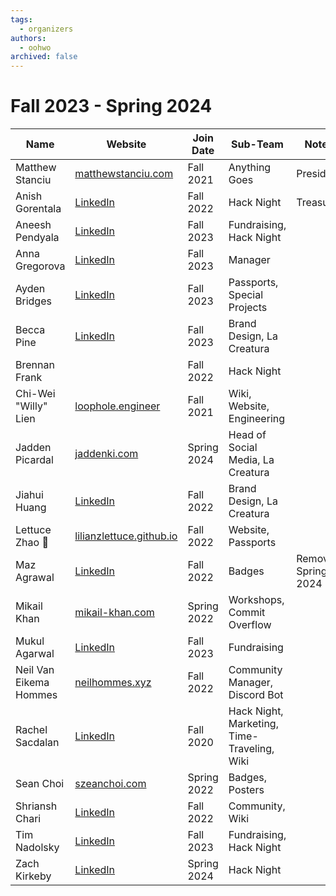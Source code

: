 ```yaml
---
tags:
  - organizers
authors:
  - oohwo
archived: false
---
```

# Fall 2023 - Spring 2024

<table>
    <thead>
        <tr>
            <th>Name</th>
            <th>Website</th>
            <th>Join Date</th>
            <th>Sub-Team</th>
            <th>Notes</th>
        </tr>
    </thead>
    <tbody>
        <tr>
            <td>Matthew Stanciu</td>
            <td><a href="https://www.matthewstanciu.com" target="_blank">matthewstanciu.com</a></td>
            <td>Fall 2021</td>
            <td>Anything Goes</td>
            <td>President</td>
        </tr>
        <tr>
            <td>Anish Gorentala </td>
            <td><a href="https://www.linkedin.com/in/anish-g/" target="_blank">LinkedIn</a></td>
            <td>Fall 2022</td>
            <td>Hack Night</td>
            <td>Treasurer</td>
        </tr>
        <tr>
            <td>Aneesh Pendyala </td>
            <td><a href="https://www.linkedin.com/in/aneeshpendyala/" target="_blank">LinkedIn</a></td>
            <td>Fall 2023</td>
            <td>Fundraising, Hack Night</td>
            <td></td>
        </tr>
        <tr>
            <td>Anna Gregorova </td>
            <td><a href="https://www.linkedin.com/in/zuzanagrego/" target="_blank">LinkedIn</a></td>
            <td>Fall 2023</td>
            <td>Manager</td>
            <td></td>
        </tr>
        <tr>
            <td>Ayden Bridges</td>
            <td><a href="https://www.linkedin.com/in/ayden-bridges/" target="_blank">LinkedIn</a></td>
            <td>Fall 2023</td>
            <td>Passports, Special Projects</td>
            <td></td>
        </tr>
        <tr>
            <td>Becca Pine</td>
            <td><a href="https://www.linkedin.com/in/rebecca-pine-b0a3191a4/" target="_blank">LinkedIn</a></td>
            <td>Fall 2023</td>
            <td>Brand Design, La Creatura</td>
            <td></td>
        </tr>
        <tr>
            <td>Brennan Frank</td>
            <td></td>
            <td>Fall 2022</td>
            <td>Hack Night</td>
            <td></td>
        </tr>
        <tr>
            <td>Chi-Wei "Willy" Lien</td>
            <td><a href="https://www.loophole.engineer" target="_blank">loophole.engineer</a></td>
            <td>Fall 2021</td>
            <td>Wiki, Website, Engineering</td>
            <td></td>
        </tr>
        <tr>
            <td>Jadden Picardal</td>
            <td><a href="https://www.jaddenki.com" target="_blank">jaddenki.com</a></td>
            <td>Spring 2024</td>
            <td>Head of Social Media, La Creatura</td>
            <td></td>
        </tr>
        <tr>
            <td>Jiahui Huang </td>
            <td><a href="https://www.linkedin.com/in/jiahui--huang/" target="_blank">LinkedIn</a></td>
            <td>Fall 2022</td>
            <td>Brand Design, La Creatura</td>
            <td></td>
        </tr>
        <tr>
            <td>Lettuce Zhao 🥬 </td>
            <td><a href="https://lilianzlettuce.github.io" target="_blank">lilianzlettuce.github.io</a></td>
            <td>Fall 2022</td>
            <td>Website, Passports</td>
            <td></td>
        </tr>
        <tr>
            <td>Maz Agrawal</td>
            <td><a href="https://www.linkedin.com/in/mazagrawal/" target="_blank">LinkedIn</a></td>
            <td>Fall 2022</td>
            <td>Badges</td>
            <td>Removed Spring 2024</td>
        </tr>
        <tr>
            <td>Mikail Khan </td>
            <td><a href="https://mikail-khan.com" target="_blank">mikail-khan.com</a></td>
            <td>Spring 2022</td>
            <td>Workshops, Commit Overflow</td>
            <td></td>
        </tr>
        <tr>
            <td>Mukul Agarwal</td>
            <td><a href="https://www.linkedin.com/in/agarw-mukul/" target="_blank">LinkedIn</a></td>
            <td>Fall 2023</td>
            <td>Fundraising</td>
            <td></td>
        </tr>
        <tr>
            <td>Neil Van Eikema Hommes</td>
            <td><a href="https://neilhommes.xyz" target="_blank">neilhommes.xyz</a></td>
            <td>Fall 2022</td>
            <td>Community Manager, Discord Bot</td>
            <td></td>
        </tr>
        <tr>
            <td>Rachel Sacdalan</td>
            <td><a href="https://www.linkedin.com/in/rsacdalan02/" target="_blank">LinkedIn</a></td>
            <td>Fall 2020</td>
            <td>Hack Night, Marketing, Time-Traveling, Wiki</td>
            <td></td>
        </tr>
        <tr>
            <td>Sean Choi</td>
            <td><a href="http://szeanchoi.com/" target="_blank">szeanchoi.com</a></td>
            <td>Spring 2022</td>
            <td>Badges, Posters</td>
            <td></td>
        </tr>
        <tr>
            <td>Shriansh Chari </td>
            <td><a href="https://www.linkedin.com/in/shriansh-chari/" target="_blank">LinkedIn</a></td>
            <td>Fall 2022</td>
            <td>Community, Wiki</td>
            <td></td>
        </tr>
        <tr>
            <td>Tim Nadolsky</td>
            <td><a href="https://www.linkedin.com/in/timusic/" target="_blank">LinkedIn</a></td>
            <td>Fall 2023</td>
            <td>Fundraising, Hack Night</td>
            <td></td>
        </tr>
        <tr>
            <td>Zach Kirkeby</td>
            <td><a href="https://www.linkedin.com/in/zacharykirkeby/" target="_blank">LinkedIn</a></td>
            <td>Spring 2024</td>
            <td>Hack Night</td>
            <td></td>
        </tr>
    <tbody>
</table>